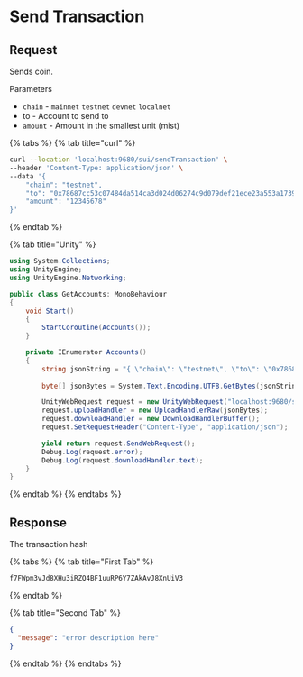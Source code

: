 # Send Transaction

## Request

Sends coin.

Parameters

* `chain` - `mainnet` `testnet` `devnet` `localnet`
* to - Account to send to
* `amount` - Amount in the smallest unit (mist)

{% tabs %}
{% tab title="curl" %}
```bash
curl --location 'localhost:9680/sui/sendTransaction' \
--header 'Content-Type: application/json' \
--data '{
    "chain": "testnet",
    "to": "0x78687cc53c07484da514ca3d024d06274c9d079def21ece23a553a17397014a6",
    "amount": "12345678"
}'
```
{% endtab %}

{% tab title="Unity" %}
```csharp
using System.Collections;
using UnityEngine;
using UnityEngine.Networking;

public class GetAccounts: MonoBehaviour
{
    void Start()
    {
        StartCoroutine(Accounts());
    }

    private IEnumerator Accounts()
    {
        string jsonString = "{ \"chain\": \"testnet\", \"to\": \"0x78687cc53c07484da514ca3d024d06274c9d079def21ece23a553a17397014a6\", \"amount\": \"12345678\" }";
        
        byte[] jsonBytes = System.Text.Encoding.UTF8.GetBytes(jsonString);

        UnityWebRequest request = new UnityWebRequest("localhost:9680/sui/sendTransaction", "POST");
        request.uploadHandler = new UploadHandlerRaw(jsonBytes);
        request.downloadHandler = new DownloadHandlerBuffer();
        request.SetRequestHeader("Content-Type", "application/json");

        yield return request.SendWebRequest();
        Debug.Log(request.error);
        Debug.Log(request.downloadHandler.text);
    }
}
```
{% endtab %}
{% endtabs %}

## Response

The transaction hash

{% tabs %}
{% tab title="First Tab" %}
```html
f7FWpm3vJd8XHu3iRZQ4BF1uuRP6Y7ZAkAvJ8XnUiV3
```
{% endtab %}

{% tab title="Second Tab" %}
```json
{
  "message": "error description here"
}
```
{% endtab %}
{% endtabs %}
